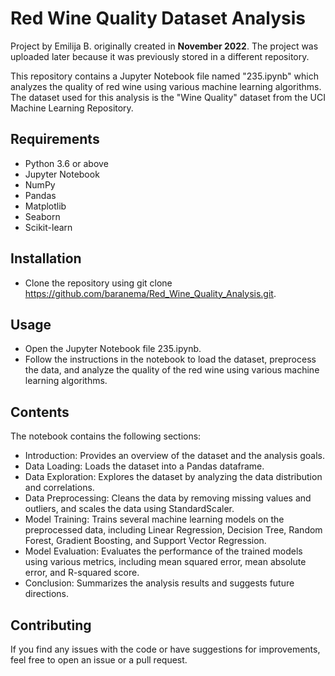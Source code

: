 # Red Wine Quality Dataset Analysis

Project by Emilija B. originally created in **November 2022**. The project was uploaded later because it was previously stored in a different repository.
 
This repository contains a Jupyter Notebook file named "235.ipynb" which analyzes the quality of red wine using various machine learning algorithms. The dataset used for this analysis is the "Wine Quality" dataset from the UCI Machine Learning Repository.

## Requirements

* Python 3.6 or above
* Jupyter Notebook
* NumPy
* Pandas
* Matplotlib
* Seaborn
* Scikit-learn

## Installation

* Clone the repository using git clone https://github.com/baranema/Red_Wine_Quality_Analysis.git.
 
## Usage

* Open the Jupyter Notebook file 235.ipynb.
* Follow the instructions in the notebook to load the dataset, preprocess the data, and analyze the quality of the red wine using various machine learning algorithms.

## Contents

The notebook contains the following sections:

* Introduction: Provides an overview of the dataset and the analysis goals.
* Data Loading: Loads the dataset into a Pandas dataframe.
* Data Exploration: Explores the dataset by analyzing the data distribution and correlations.
* Data Preprocessing: Cleans the data by removing missing values and outliers, and scales the data using StandardScaler.
* Model Training: Trains several machine learning models on the preprocessed data, including Linear Regression, Decision Tree, Random Forest, Gradient Boosting, and Support Vector Regression.
* Model Evaluation: Evaluates the performance of the trained models using various metrics, including mean squared error, mean absolute error, and R-squared score.
* Conclusion: Summarizes the analysis results and suggests future directions.

## Contributing

If you find any issues with the code or have suggestions for improvements, feel free to open an issue or a pull request.